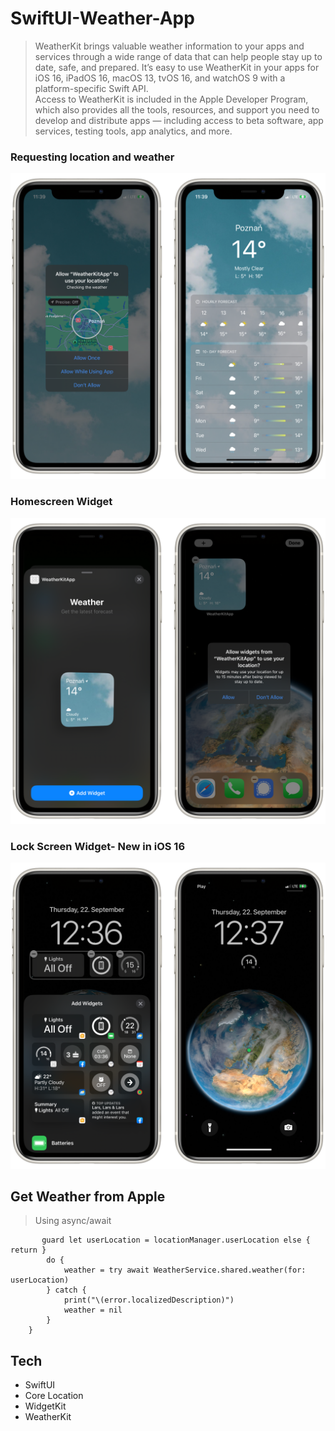 # SwiftUI-Weather-App

>WeatherKit brings valuable weather information to your apps and services through a wide range of data that can help people stay up to date, safe, and prepared. It’s easy to use WeatherKit in your apps for iOS 16, iPadOS 16, macOS 13, tvOS 16, and watchOS 9 with a platform-specific Swift API.\
Access to WeatherKit is included in the Apple Developer Program, which also provides all the tools, resources, and support you need to develop and distribute apps — including access to beta software, app services, testing tools, app analytics, and more.


 <h3>Requesting location and weather</h3>
  <p align="center">
  <img src="requestingWeather.PNG" alt="drawing" width="600"/>
</p>

 <h3>Homescreen Widget</h3>
  <p align="center">
  <img src="homeScreenWidget.PNG" alt="drawing" width="600"/>
</p>

 <h3>Lock Screen Widget- New in iOS 16</h3>
  <p align="center">
  <img src="lockScreenWidget.PNG" alt="drawing" width="600"/>
</p>

## Get Weather from Apple
>Using async/await
```func requestWeatherForCurrentLocation() async {
       guard let userLocation = locationManager.userLocation else { return }
        do {
            weather = try await WeatherService.shared.weather(for: userLocation)
        } catch {
            print("\(error.localizedDescription)")
            weather = nil
        }
    }
```


## Tech
  - SwiftUI
  - Core Location
  - WidgetKit
  - WeatherKit
 
